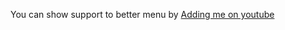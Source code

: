 You can show support to better menu by [Adding me on youtube](https://www.youtube.com/UC3A8dtlO94rHEkn4Kz7aB7g)